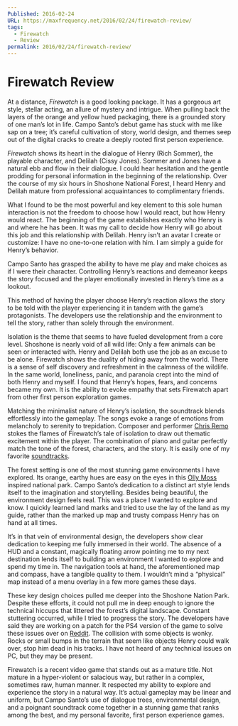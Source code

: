 ```yaml
---
Published: 2016-02-24
URL: https://maxfrequency.net/2016/02/24/firewatch-review/
tags:
  - Firewatch
  - Review
permalink: 2016/02/24/firewatch-review/
---
```

# Firewatch Review

At a distance, *Firewatch* is a good looking package. It has a gorgeous art style, stellar acting, an allure of mystery and intrigue. When pulling back the layers of the orange and yellow hued packaging, there is a grounded story of one man’s lot in life. Campo Santo’s debut game has stuck with me like sap on a tree; it’s careful cultivation of story, world design, and themes seep out of the digital cracks to create a deeply rooted first person experience.

*Firewatch* shows its heart in the dialogue of Henry (Rich Sommer), the playable character, and Delilah (Cissy Jones). Sommer and Jones have a natural ebb and flow in their dialogue. I could hear hesitation and the gentle prodding for personal information in the beginning of the relationship. Over the course of my six hours in Shoshone National Forest, I heard Henry and Delilah mature from professional acquaintances to complimentary friends.

What I found to be the most powerful and key element to this sole human interaction is not the freedom to choose how I would react, but how Henry would react. The beginning of the game establishes exactly who Henry is and where he has been. It was my call to decide how Henry will go about this job and this relationship with Delilah. Henry isn’t an avatar I create or customize: I have no one-to-one relation with him. I am simply a guide for Henry’s behavior.

Campo Santo has grasped the ability to have me play and make choices as if I were their character. Controlling Henry’s reactions and demeanor keeps the story focused and the player emotionally invested in Henry’s time as a lookout.

This method of having the player choose Henry’s reaction allows the story to be told with the player experiencing it in tandem with the game’s protagonists. The developers use the relationship and the environment to tell the story, rather than solely through the environment.

Isolation is the theme that seems to have fueled development from a core level. Shoshone is nearly void of all wild life: Only a few animals can be seen or interacted with. Henry and Delilah both use the job as an excuse to be alone. Firewatch shows the duality of hiding away from the world. There is a sense of self discovery and refreshment in the calmness of the wildlife. In the same world, loneliness, panic, and paranoia crept into the mind of both Henry and myself. I found that Henry’s hopes, fears, and concerns became my own. It is the ability to evoke empathy that sets Firewatch apart from other first person exploration games.

Matching the minimalist nature of Henry’s isolation, the soundtrack blends effortlessly into the gameplay. The songs evoke a range of emotions from melancholy to serenity to trepidation. Composer and performer [Chris Remo](https://twitter.com/chrisremo) stokes the flames of Firewatch’s tale of isolation to draw out thematic excitement within the player. The combination of piano and guitar perfectly match the tone of the forest, characters, and the story. It is easily one of my favorite [soundtracks](https://camposantogames.bandcamp.com/album/firewatch-original-score).

The forest setting is one of the most stunning game environments I have explored. Its orange, earthy hues are easy on the eyes in this [Olly Moss](https://twitter.com/ollymoss)  inspired national park. Campo Santo’s dedication to a distinct art style lends itself to the imagination and storytelling. Besides being beautiful, the environment design feels real. This was a place I wanted to explore and know. I quickly learned land marks and tried to use the lay of the land as my guide, rather than the marked up map and trusty compass Henry has on hand at all times.

It’s in that vein of environmental design, the developers show clear dedication to keeping me fully immersed in their world. The absence of a HUD and a constant, magically floating arrow pointing me to my next destination lends itself to building an environment I wanted to explore and spend my time in. The navigation tools at hand, the aforementioned map and compass, have a tangible quality to them. I wouldn’t mind a “physical” map instead of a menu overlay in a few more games these days.

These key design choices pulled me deeper into the Shoshone Nation Park. Despite these efforts, it could not pull me in deep enough to ignore the technical hiccups that littered the forest’s digital landscape. Constant stuttering occurred, while I tried to progress the story. The developers have said they are working on a patch for the PS4 version of the game to solve these issues over on [Reddit](https://www.reddit.com/r/Firewatch/comments/44s8no/sounds_like_significant_ps4_performance_issues/czsknnb). The collision with some objects is wonky. Rocks or small bumps in the terrain that seem like objects Henry could walk over, stop him dead in his tracks. I have not heard of any technical issues on PC, but they may be present.

Firewatch is a recent video game that stands out as a mature title. Not mature in a hyper-violent or salacious way, but rather in a complex, sometimes raw, human manner. It respected my ability to explore and experience the story in a natural way. It’s actual gameplay may be linear and uniform, but Campo Santo’s use of dialogue trees, environmental design, and a poignant  soundtrack come together in a stunning game that ranks among the best, and my personal favorite, first person experience games.